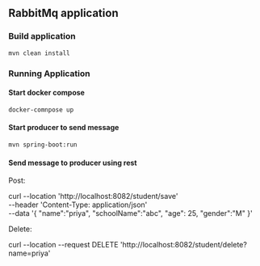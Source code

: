 ## RabbitMq application

### Build application

    mvn clean install

### Running Application

#### Start docker compose

    docker-comnpose up

#### Start producer to send message

    mvn spring-boot:run

#### Send message to producer using rest

Post:

curl --location 'http://localhost:8082/student/save' \
--header 'Content-Type: application/json' \
--data '{
"name":"priya",
"schoolName":"abc",
"age": 25,
"gender":"M"
}'

Delete:

curl --location --request DELETE 'http://localhost:8082/student/delete?name=priya'
